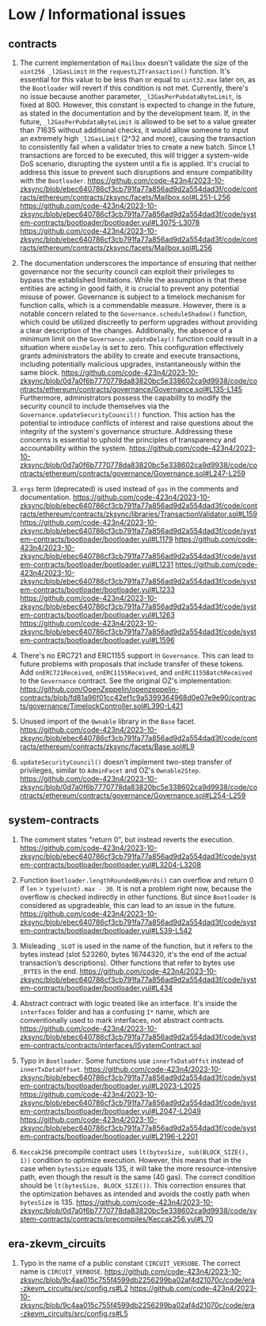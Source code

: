 # Low / Informational issues

## contracts
1. The current implementation of `Mailbox` doesn't validate the size of the `uint256 _l2GasLimit` in the `requestL2Transaction()` function. It's essential for this value to be less than or equal to `uint32.max` later on, as the `Bootloader` will revert if this condition is not met. Currently, there's no issue because another parameter, `_l2GasPerPubdataByteLimit`, is fixed at 800. However, this constant is expected to change in the future, as stated in the documentation and by the development team.
If, in the future, `_l2GasPerPubdataByteLimit` is allowed to be set to a value greater than 71635 without additional checks, it would allow someone to input an extremely high `_l2GasLimit` (2^32 and more), causing the transaction to consistently fail when a validator tries to create a new batch. Since L1 transactions are forced to be executed, this will trigger a system-wide DoS scenario, disrupting the system until a fix is applied. It's crucial to address this issue to prevent such disruptions and ensure compatibility with the `Bootloader`.
https://github.com/code-423n4/2023-10-zksync/blob/ebec640786cf3cb791fa77a856ad9d2a554dad3f/code/contracts/ethereum/contracts/zksync/facets/Mailbox.sol#L251-L256
https://github.com/code-423n4/2023-10-zksync/blob/ebec640786cf3cb791fa77a856ad9d2a554dad3f/code/system-contracts/bootloader/bootloader.yul#L3075-L3078
https://github.com/code-423n4/2023-10-zksync/blob/ebec640786cf3cb791fa77a856ad9d2a554dad3f/code/contracts/ethereum/contracts/zksync/facets/Mailbox.sol#L256

2. The documentation underscores the importance of ensuring that neither governance nor the security council can exploit their privileges to bypass the established limitations. While the assumption is that these entities are acting in good faith, it is crucial to prevent any potential misuse of power.
Governance is subject to a timelock mechanism for function calls, which is a commendable measure. However, there is a notable concern related to the `Governance.scheduleShadow()` function, which could be utilized discreetly to perform upgrades without providing a clear description of the changes. Additionally, the absence of a minimum limit on the `Governance.updateDelay()` function could result in a situation where `minDelay` is set to zero. This configuration effectively grants administrators the ability to create and execute transactions, including potentially malicious upgrades, instantaneously within the same block.
https://github.com/code-423n4/2023-10-zksync/blob/0d7a0f6b7770778da83820bc5e338602ca9d9938/code/contracts/ethereum/contracts/governance/Governance.sol#L135-L145
Furthermore, administrators possess the capability to modify the security council to include themselves via the `Governance.updateSecurityCouncil()` function. This action has the potential to introduce conflicts of interest and raise questions about the integrity of the system's governance structure. Addressing these concerns is essential to uphold the principles of transparency and accountability within the system.
https://github.com/code-423n4/2023-10-zksync/blob/0d7a0f6b7770778da83820bc5e338602ca9d9938/code/contracts/ethereum/contracts/governance/Governance.sol#L247-L259

3. `ergs` term (deprecated) is used instead of `gas` in the comments and documentation.
https://github.com/code-423n4/2023-10-zksync/blob/ebec640786cf3cb791fa77a856ad9d2a554dad3f/code/contracts/ethereum/contracts/zksync/libraries/TransactionValidator.sol#L159
https://github.com/code-423n4/2023-10-zksync/blob/ebec640786cf3cb791fa77a856ad9d2a554dad3f/code/system-contracts/bootloader/bootloader.yul#L1179
https://github.com/code-423n4/2023-10-zksync/blob/ebec640786cf3cb791fa77a856ad9d2a554dad3f/code/system-contracts/bootloader/bootloader.yul#L1231
https://github.com/code-423n4/2023-10-zksync/blob/ebec640786cf3cb791fa77a856ad9d2a554dad3f/code/system-contracts/bootloader/bootloader.yul#L1233
https://github.com/code-423n4/2023-10-zksync/blob/ebec640786cf3cb791fa77a856ad9d2a554dad3f/code/system-contracts/bootloader/bootloader.yul#L1263
https://github.com/code-423n4/2023-10-zksync/blob/ebec640786cf3cb791fa77a856ad9d2a554dad3f/code/system-contracts/bootloader/bootloader.yul#L1596

4. There's no ERC721 and ERC1155 support in `Governance`. This can lead to future problems with proposals that include transfer of these tokens. Add `onERC721Received`, `onERC1155Received`, and `onERC1155BatchReceived` to the `Governance` contract. See the original OZ's implementation:
https://github.com/OpenZeppelin/openzeppelin-contracts/blob/fd81a96f01cc42ef1c9a5399364968d0e07e9e90/contracts/governance/TimelockController.sol#L390-L421

5. Unused import of the `Ownable` library in the `Base` facet.
https://github.com/code-423n4/2023-10-zksync/blob/ebec640786cf3cb791fa77a856ad9d2a554dad3f/code/contracts/ethereum/contracts/zksync/facets/Base.sol#L9

6. `updateSecurityCouncil()` doesn't implement two-step transfer of privileges, similar to `AdminFacet` and OZ's `Ownable2Step`.
https://github.com/code-423n4/2023-10-zksync/blob/0d7a0f6b7770778da83820bc5e338602ca9d9938/code/contracts/ethereum/contracts/governance/Governance.sol#L254-L259

## system-contracts
1. The comment states "return 0", but instead reverts the execution.
https://github.com/code-423n4/2023-10-zksync/blob/ebec640786cf3cb791fa77a856ad9d2a554dad3f/code/system-contracts/bootloader/bootloader.yul#L3204-L3208

2. Function `Bootloader.lengthRoundedByWords()` can overflow and return 0 if `len` > `type(uint).max - 30`. It is not a problem right now, because the overflow is checked indirectly in other functions. But since `Bootloader` is considered as upgradeable, this can lead to an issue in the future.
https://github.com/code-423n4/2023-10-zksync/blob/ebec640786cf3cb791fa77a856ad9d2a554dad3f/code/system-contracts/bootloader/bootloader.yul#L539-L542

3. Misleading `_SLOT` is used in the name of the function, but it refers to the bytes instead (slot 523260, bytes 16744320, it's the end of the actual transaction’s descriptions). Other functions that refer to bytes use `_BYTES` in the end.
https://github.com/code-423n4/2023-10-zksync/blob/ebec640786cf3cb791fa77a856ad9d2a554dad3f/code/system-contracts/bootloader/bootloader.yul#L434

4. Abstract contract with logic treated like an interface. It's inside the `interfaces` folder and has a confusing `I*` name, which are conventionally used to mark interfaces, not abstract contracts.
https://github.com/code-423n4/2023-10-zksync/blob/ebec640786cf3cb791fa77a856ad9d2a554dad3f/code/system-contracts/contracts/interfaces/ISystemContract.sol

5. Typo in `Bootloader`. Some functions use `innerTxDataOffst` instead of `innerTxDataOffset`.
https://github.com/code-423n4/2023-10-zksync/blob/ebec640786cf3cb791fa77a856ad9d2a554dad3f/code/system-contracts/bootloader/bootloader.yul#L2023-L2025
https://github.com/code-423n4/2023-10-zksync/blob/ebec640786cf3cb791fa77a856ad9d2a554dad3f/code/system-contracts/bootloader/bootloader.yul#L2047-L2049
https://github.com/code-423n4/2023-10-zksync/blob/ebec640786cf3cb791fa77a856ad9d2a554dad3f/code/system-contracts/bootloader/bootloader.yul#L2196-L2201

6. `Keccak256` precompile contract uses `lt(bytesSize, sub(BLOCK_SIZE(), 1))` condition to optimize execution. However, this means that in the case when `bytesSize` equals 135, it will take the more resource-intensive path, even though the result is the same (40 gas). The correct condition should be `lt(bytesSize, BLOCK_SIZE())`. This correction ensures that the optimization behaves as intended and avoids the costly path when `bytesSize` is 135.
https://github.com/code-423n4/2023-10-zksync/blob/0d7a0f6b7770778da83820bc5e338602ca9d9938/code/system-contracts/contracts/precompiles/Keccak256.yul#L70

## era-zkevm_circuits
1. Typo in the name of a public constant `CIRCUIT_VERSOBE`. The correct name is `CIRCUIT_VERBOSE`.
https://github.com/code-423n4/2023-10-zksync/blob/9c4aa015c755f4599db2256299ba02af4d21070c/code/era-zkevm_circuits/src/config.rs#L2
https://github.com/code-423n4/2023-10-zksync/blob/9c4aa015c755f4599db2256299ba02af4d21070c/code/era-zkevm_circuits/src/config.rs#L5